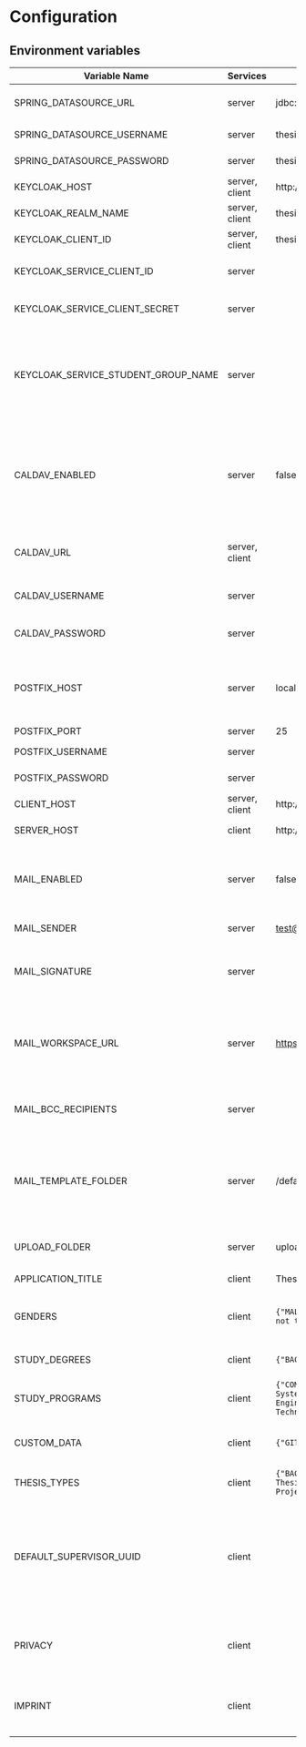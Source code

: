 # Configuration

## Environment variables

| Variable Name                       | Services       | Default Value                                                                                                                                                                                         | Description                                                                                               |
|-------------------------------------|----------------|-------------------------------------------------------------------------------------------------------------------------------------------------------------------------------------------------------|-----------------------------------------------------------------------------------------------------------|
| SPRING_DATASOURCE_URL               | server         | jdbc:postgresql://localhost:5432/thesis-track                                                                                                                                                         | Postgres connection url                                                                                   |
| SPRING_DATASOURCE_USERNAME          | server         | thesis-track-postgres                                                                                                                                                                                 | Postgres username                                                                                         |
| SPRING_DATASOURCE_PASSWORD          | server         | thesis-track-postgres                                                                                                                                                                                 | Postgres password                                                                                         |
| KEYCLOAK_HOST                       | server, client | http://localhost:8081                                                                                                                                                                                 | Keycloak hostname                                                                                         |
| KEYCLOAK_REALM_NAME                 | server, client | thesis-track                                                                                                                                                                                          | Keycloak realm name                                                                                       |
| KEYCLOAK_CLIENT_ID                  | server, client | thesis-track-app                                                                                                                                                                                      | Keycloak client id                                                                                        |
| KEYCLOAK_SERVICE_CLIENT_ID          | server         |                                                                                                                                                                                                       | Keycloak service client id                                                                                |
| KEYCLOAK_SERVICE_CLIENT_SECRET      | server         |                                                                                                                                                                                                       | Keycloak service client secret                                                                            |
| KEYCLOAK_SERVICE_STUDENT_GROUP_NAME | server         |                                                                                                                                                                                                       | Keycloak group name that should be assigned when a student starts writing a thesis                        |
| CALDAV_ENABLED                      | server         | false                                                                                                                                                                                                 | Enable calendar integration. If enabled scheduled presentations will be added to the calendar             |
| CALDAV_URL                          | server, client |                                                                                                                                                                                                       | CalDav URL where the events should be added                                                               |
| CALDAV_USERNAME                     | server         |                                                                                                                                                                                                       | CalDav username for authentication                                                                        |
| CALDAV_PASSWORD                     | server         |                                                                                                                                                                                                       | CalDav password for authentication                                                                        |
| POSTFIX_HOST                        | server         | localhost                                                                                                                                                                                             | Postfix host to send emails. Only required if emails are enabled.                                         |
| POSTFIX_PORT                        | server         | 25                                                                                                                                                                                                    | Postfix port                                                                                              |
| POSTFIX_USERNAME                    | server         |                                                                                                                                                                                                       | Postfix username                                                                                          |
| POSTFIX_PASSWORD                    | server         |                                                                                                                                                                                                       | Postfix password                                                                                          |
| CLIENT_HOST                         | server, client | http://localhost:3000                                                                                                                                                                                 | Hosting url of client                                                                                     |
| SERVER_HOST                         | client         | http://localhost:8080                                                                                                                                                                                 | Hosting url of server                                                                                     |
| MAIL_ENABLED                        | server         | false                                                                                                                                                                                                 | If set to true, the application will try to send emails via Postfix                                       |
| MAIL_SENDER                         | server         | test@ios.ase.cit.tum.de                                                                                                                                                                               | Sender email address                                                                                      |
| MAIL_SIGNATURE                      | server         |                                                                                                                                                                                                       | Signature of the chair's supervisor / of the chair in general                                             |
| MAIL_WORKSPACE_URL                  | server         | https://slack.com                                                                                                                                                                                     | URL to the workspace where students can connect with advisors and supervisors                             |
| MAIL_BCC_RECIPIENTS                 | server         |                                                                                                                                                                                                       | Default BCC recipients for important emails                                                               |
| MAIL_TEMPLATE_FOLDER                | server         | /default-mail-templates                                                                                                                                                                               | Folder where mail templates are stored. If not set, it will use the default emails of the repository      |
| UPLOAD_FOLDER                       | server         | uploads                                                                                                                                                                                               | Folder where uploaded files will be stored                                                                |
| APPLICATION_TITLE                   | client         | Thesis Track                                                                                                                                                                                          | HTML title of the client                                                                                  |
| GENDERS                             | client         | `{"MALE":"Male","FEMALE":"Female","OTHER":"Other","PREFER_NOT_TO_SAY":"Prefer not to say"}`                                                                                                           | Available genders that a user can configure                                                               |
| STUDY_DEGREES                       | client         | `{"BACHELOR":"Bachelor","MASTER":"Master"}`                                                                                                                                                           | Available study degrees                                                                                   |
| STUDY_PROGRAMS                      | client         | `{"COMPUTER_SCIENCE":"Computer Science","INFORMATION_SYSTEMS":"Information Systems","GAMES_ENGINEERING":"Games Engineering","MANAGEMENT_AND_TECHNOLOGY":"Management and Technology","OTHER":"Other"}` | Available study programs                                                                                  |
| CUSTOM_DATA                         | client         | `{"GITHUB":"Github Profile"}`                                                                                                                                                                         | Additional data the user can add to the profile                                                           |
| THESIS_TYPES                        | client         | `{"BACHELOR":"Bachelor Thesis","MASTER":"Master Thesis","INTERDISCIPLINARY_PROJECT":"Interdisciplinary Project","GUIDED_RESEARCH":"Guided Research"}`                                                 | Available thesis types                                                                                    |
| DEFAULT_SUPERVISOR_UUID             | client         |                                                                                                                                                                                                       | The user UUID from the database if a default supervisor should be selected when creating topics or theses |
| PRIVACY                             | client         |                                                                                                                                                                                                       | Privacy content (Allows richtext format)                                                                  |
| IMPRINT                             | client         |                                                                                                                                                                                                       | Imprint content (Allows richtext format)                                                                  |